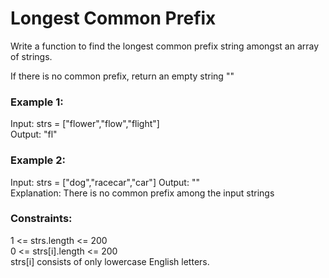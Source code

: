 #  Longest Common Prefix

Write a function to find the longest common prefix string amongst an array of strings.

If there is no common prefix, return an empty string "" 

### Example 1: 
Input: strs = ["flower","flow","flight"]        
Output: "fl"

### Example 2:
Input: strs = ["dog","racecar","car"]
Output: ""      
Explanation: There is no common prefix among the input strings      

### Constraints:
1 <= strs.length <= 200     
0 <= strs[i].length <= 200      
strs[i] consists of only lowercase English letters.
